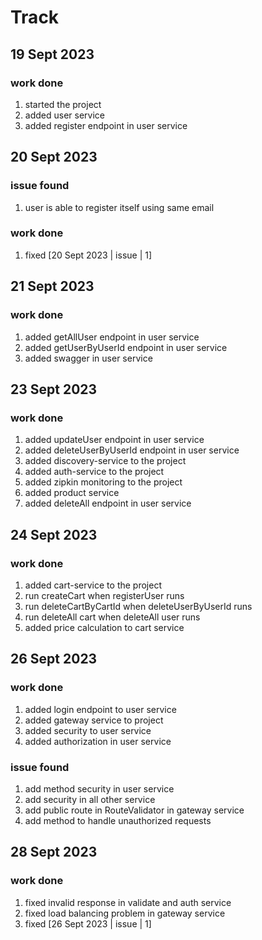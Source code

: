 # Track
## 19 Sept 2023
### work done
1. started the project
2. added user service
3. added register endpoint in user service
## 20 Sept 2023
### issue found
1. user is able to register itself using same email
### work done
1. fixed [20 Sept 2023 | issue | 1]
## 21 Sept 2023
### work done
1. added getAllUser endpoint in user service
2. added getUserByUserId endpoint in user service
3. added swagger in user service
## 23 Sept 2023
### work done
1. added updateUser endpoint in user service
2. added deleteUserByUserId endpoint in user service
3. added discovery-service to the project
4. added auth-service to the project
5. added zipkin monitoring to the project
6. added product service
7. added deleteAll endpoint in user service
## 24 Sept 2023
### work done
1. added cart-service to the project
2. run createCart when registerUser runs
3. run deleteCartByCartId when deleteUserByUserId runs
4. run deleteAll cart when deleteAll user runs
5. added price calculation to cart service
## 26 Sept 2023
### work done
1. added login endpoint to user service
2. added gateway service to project
3. added security to user service
4. added authorization in user service
### issue found
1. add method security in user service
2. add security in all other service
3. add public route in RouteValidator in gateway service
4. add method to handle unauthorized requests
## 28 Sept 2023
### work done
1. fixed invalid response in validate and auth service
2. fixed load balancing problem in gateway service
3. fixed [26 Sept 2023 | issue | 1]